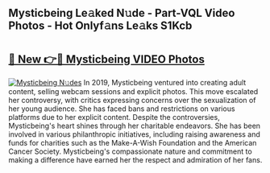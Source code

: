 ## Mysticbeing Le𝚊ked N𝚞de - Part-VQL Video Photos - Hot Onlyf𝚊ns Le𝚊ks S1Kcb

# <h2><a href="http://ab13696.deff.icu/?id=Mysticbeing">🔗 New 👉🔴 Mysticbeing VIDEO Photos</a></h2>

[![Mysticbeing N𝚞des](https://i.imgur.com/rIISA9y.gif)](http://ab13696.deff.icu/?id=Mysticbeing)
In 2019, Mysticbeing ventured into creating adult content, selling webcam sessions and explicit photos. This move escalated her controversy, with critics expressing concerns over the sexualization of her young audience. She has faced bans and restrictions on various platforms due to her explicit content. Despite the controversies, Mysticbeing's heart shines through her charitable endeavors. She has been involved in various philanthropic initiatives, including raising awareness and funds for charities such as the Make-A-Wish Foundation and the American Cancer Society. Mysticbeing's compassionate nature and commitment to making a difference have earned her the respect and admiration of her fans.
